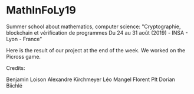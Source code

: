 # MathInFoLy19
Summer school about mathematics, computer science: "Cryptographie, blockchain et vérification de programmes Du 24 au 31 août (2019) - INSA - Lyon - France"

Here is the result of our project at the end of the week. We worked on the Picross game.

Credits:

Benjamin Loison
Alexandre Kirchmeyer
Léo Mangel
Florent Plt
Dorian Biichlé
